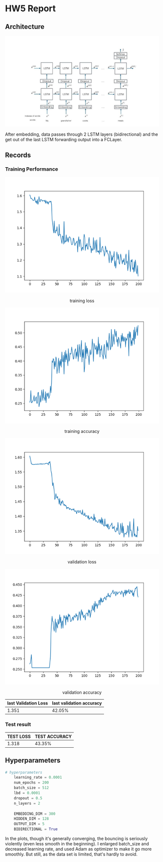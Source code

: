 # HW5 Report

## Architecture

![](architecture.jpg)

After embedding, data passes through 2 LSTM layers (bidirectional) and the get out of the last LSTM forwarding output into a FCLayer.

## Records

### Training Performance

<center>
    <img alt="training loss" src=training_loss.png />
    <p>
        <font>
        	training loss
        </font>
    </p>
</center>

<center>
    <img alt="training accuracy" src=training_accuracy.png />
    <p>
        <font>
        	training accuracy
        </font>
    </p>
</center>

<center>
    <img alt="validation loss" src=validation_loss.png />
    <p>
        <font>
        	validation loss
        </font>
    </p>
</center>

<center>
    <img alt="validation accuracy" src=validation_accuracy.png />
    <p>
        <font>
        	validation accuracy
        </font>
    </p>
</center>

| last Validation Loss | last validation accuracy |
| -------------------- | ------------------------ |
| 1.351                | 42.05%                   |

### Test result

| TEST LOSS | TEST ACCURACY |
| --------- | ------------- |
| 1.318     | 43.35%        |



## Hyperparameters

```python
# hyperparameters
    learning_rate = 0.0001
    num_epochs = 200
    batch_size = 512
    lbd = 0.0001
    dropout = 0.5
    n_layers = 2

    EMBEDDING_DIM = 300
    HIDDEN_DIM = 128
    OUTPUT_DIM = 5
    BIDIRECTIONAL = True
```

In the plots, though it's generally converging, the bouncing is seriously violently (even less smooth in the beginning). I enlarged batch_size and decreased learning rate, and used Adam as optimizer to make it go more smoothly. But still, as the data set is limited, that's hardly to avoid.